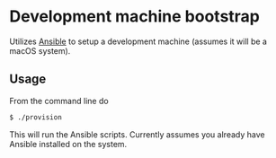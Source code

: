 # Development machine bootstrap

Utilizes [Ansible](https://www.ansible.com/) to setup a development machine (assumes it will be a macOS system).

## Usage

From the command line do

```bash
$ ./provision
```

This will run the Ansible scripts. Currently assumes you already have Ansible installed on the system.
